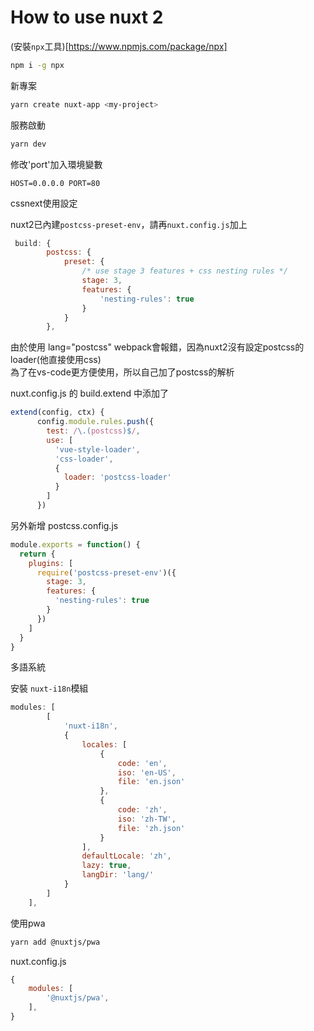 # How to use nuxt 2

(安裝`npx`工具)[https://www.npmjs.com/package/npx]

```bash
npm i -g npx
```

新專案

```bash
yarn create nuxt-app <my-project>
```

服務啟動
```bash
yarn dev
```

修改'port'加入環境變數
```
HOST=0.0.0.0 PORT=80
```

cssnext使用設定

nuxt2已內建`postcss-preset-env`，請再`nuxt.config.js`加上
```js
 build: {
        postcss: {
            preset: {
                /* use stage 3 features + css nesting rules */
                stage: 3,
                features: {
                    'nesting-rules': true
                }
            }
        },
```

由於使用 lang="postcss" webpack會報錯，因為nuxt2沒有設定postcss的loader(他直接使用css)<br>
為了在vs-code更方便使用，所以自己加了postcss的解析

nuxt.config.js 的 build.extend 中添加了
```js
extend(config, ctx) {
      config.module.rules.push({
        test: /\.(postcss)$/,
        use: [
          'vue-style-loader',
          'css-loader',
          {
            loader: 'postcss-loader'
          }
        ]
      })
```

另外新增 postcss.config.js
```js
module.exports = function() {
  return {
    plugins: [
      require('postcss-preset-env')({
        stage: 3,
        features: {
          'nesting-rules': true
        }
      })
    ]
  }
}

```


多語系統

安裝 `nuxt-i18n`模組

```js
modules: [
        [
            'nuxt-i18n',
            {
                locales: [
                    {
                        code: 'en',
                        iso: 'en-US',
                        file: 'en.json'
                    },
                    {
                        code: 'zh',
                        iso: 'zh-TW',
                        file: 'zh.json'
                    }
                ],
                defaultLocale: 'zh',
                lazy: true,
                langDir: 'lang/'
            }
        ]
    ],
```

使用pwa

```bash
yarn add @nuxtjs/pwa
```

nuxt.config.js
```js
{
    modules: [
        '@nuxtjs/pwa',
    ],
}
